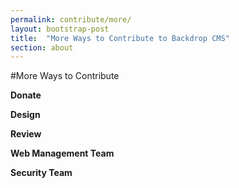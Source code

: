 ```yaml
---
permalink: contribute/more/
layout: bootstrap-post
title:  "More Ways to Contribute to Backdrop CMS"
section: about
---
```


#More Ways to Contribute

**Donate**

**Design**

**Review**

**Web Management Team**

**Security Team**

